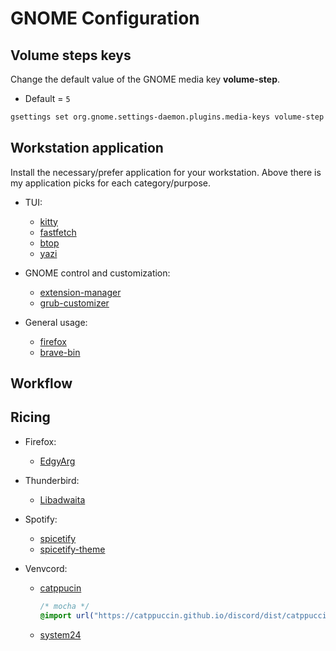 # GNOME Configuration

## Volume steps keys

Change the default value of the GNOME media key **volume-step**.

+ Default = `5` 

``` bash
gsettings set org.gnome.settings-daemon.plugins.media-keys volume-step 2
```

## Workstation application

Install the necessary/prefer application for your workstation. Above there is my application picks for each category/purpose.

- TUI:
  - [kitty](https://archlinux.org/packages/extra/x86_64/kitty/)
  - [fastfetch](https://archlinux.org/packages/extra/x86_64/fastfetch/)
  - [btop](https://archlinux.org/packages/extra-staging/x86_64/btop/)
  - [yazi](https://archlinux.org/packages/extra/x86_64/yazi/)

- GNOME control and customization:
  - [extension-manager](https://aur.archlinux.org/packages/extension-manager)
  - [grub-customizer](https://archlinux.org/packages/extra/x86_64/grub-customizer/)

- General usage:
  - [firefox]()
  - [brave-bin]()

## Workflow

## Ricing

- Firefox:
  - [EdgyArg](https://github.com/artsyfriedchicken/EdgyArc-fr)

- Thunderbird:
  - [Libadwaita](https://github.com/rafaelmardojai/thunderbird-gnome-theme)

- Spotify:
  - [spicetify](https://spicetify.app/docs/advanced-usage/installation/#note-for-linux-users)
  - [spicetify-theme](https://github.com/spicetify/spicetify-themes)

- Venvcord:
  - [catppucin](https://github.com/catppuccin/discord)

    ``` css
    /* mocha */
    @import url("https://catppuccin.github.io/discord/dist/catppuccin-mocha.theme.css");
    ```
    
  - [system24](https://github.com/refact0r/system24)